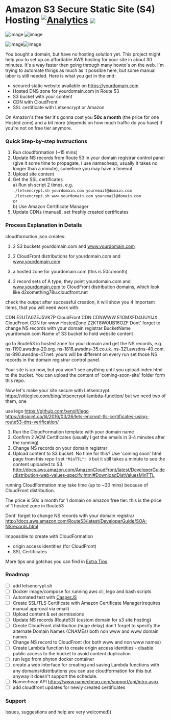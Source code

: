 # Amazon S3 Secure Static Site (S4) Hosting [![Analytics](https://vitr-analytics.appspot.com/UA-75628680-1/amazon-s4-hosting?flat&useReferer)](https://github.com/vitr/google-analytics-beacon) [![](https://images.microbadger.com/badges/image/vitr/amazon-s4-hosting.svg)](https://microbadger.com/images/vitr/amazon-s4-hosting)




![image](https://cloud.githubusercontent.com/assets/2770290/15445976/ad175a64-1f52-11e6-82e4-420d809283e3.png) ![image](https://cloud.githubusercontent.com/assets/2770290/15446321/39d2d7f0-1f60-11e6-9aac-84523afdcb04.png)

![image](https://cloud.githubusercontent.com/assets/2770290/15446335/acd459d6-1f60-11e6-8231-5f3685db1351.png)![image](https://cloud.githubusercontent.com/assets/2770290/15446350/645572b6-1f61-11e6-9329-1c459b7796c4.png)


You bought a domain, but have no hosting solution yet. This project might help you to set up an affordable AWS hosting for your site in about 30 minutes. It's a way faster then going through many howto's on the web. I'm trying to automate things as much as it possible here, but some manual labor is still needed. Here is what you get in the end:
 - secured static website available on https://yourdomain.com
 - Hosted DNS zone for yourdomain.com in Route 53
 - S3 bucket with your content
 - CDN with CloudFront
 - SSL certificate with Letsencrypt or Amazon

On Amazon's free tier it's gonna cost you **50c a month** (the price for one Hosted zone) and a bit more (depends on how much traffic do you have) if you're not on free tier anymore.

### Quick Step-by-step Instructions

1. Run cloudformation (~15 mins)
2. Update NS records from Route 53 in your domain registrar control panel (give it some time to propagate, I use namecheap, usually it takes no longer than a minute), sometime you may have a timeout
3. Upload site content
4. Get the SSL certificates  
  a) Run sh script 2 times, e.g.  
    `./letsencrypt.sh yourdomain.com youremail@domain.com`  
    `./letsencrypt.sh www.yourdomain.com youremail@domain.com`  
  or  
  b) Use Amazon Certificate Manager
5. Update CDNs (manual), set freshly created certificates



### Process Explanation in Details

cloudformation.json creates:
1. 2 S3 buckets yourdomain.com and www.yourdomain.com
2. 2 CloudFront distributions for yourdomain.com and www.yourdomain.com



3. a hosted zone for yourdomain.com (this is 50c/month)
4. 2 record sets of A type, they point yourdomain.com and www.yourdomain.com to CloudFront distribution domains, which look like d2something78u.cloudfront.net

check the output after successful creation, it will show you 4 important items, that you will need work with.

CDN	E2UTA0ZEJ5VK7P	CloudFront CDN
CDNWWW	E1OMXFD4UUYIJX	CloudFront CDN for www
HostedZone	Z2KT8W0UB16OZF	Dont' forget to change NS records with your domain registrar
BucketName	yourdomain.com	Name of S3 bucket to hold website content

go to Route53 in hosted zone for your domain and get the NS records, e.g.
ns-1190.awsdns-20.org.
ns-1816.awsdns-35.co.uk.
ns-321.awsdns-40.com.
ns-890.awsdns-47.net.
yours will be different on every run
set those NS records in the domain registrar control panel.

Your site is up now, but you won't see anything until you upload index.html to the bucket. You can upload the content of 'coming-soon-site' folder form this repo.



Now let's make your site secure with Letsencrypt.
https://vittegleo.com/blog/letsencrypt-lambda-function/
but we need two of them, one



use lego
https://github.com/xenolf/lego
https://disjoint.ca/til/2016/03/26/lets-encrypt-tls-certificates-using-route53-dns-verification/



1. Run the CloudFormation template with your domain name
2. Confirm 2 ACM Certificates (usually I get the emails in 3-4 minutes after the running)
3. Change NS records on your domain registrar
4. Upload content to S3 bucket. No time for this? Use 'coming soon' html page from this repo
I set `"MinTTL": 0` but it still takes a minute to see the content uploaded to S3.
http://docs.aws.amazon.com/AmazonCloudFront/latest/DeveloperGuide/distribution-web-values-specify.html#DownloadDistValuesMinTTL

running CloudFormation may take time (up to ~30 mins) because of CloudFront distribution.

The price is 50c a month for 1 domain on amazon free tier. this is the price of 1 hosted zone in Route53



Dont' forget to change NS records with your domain registrar
 http://docs.aws.amazon.com/Route53/latest/DeveloperGuide/SOA-NSrecords.html



Impossible to create with CloudFormation  
- origin access identities (for CloudFront)
- SSL Certificates

More tips and gotchas you can find in [Extra Tips](/extra-tips/README.md)

### Roadmap
- [ ] add letsencrypt.sh
- [ ] Docker image/compose for running aws cli, lego and bash scripts
- [ ] Automated test with [CasperJS](https://github.com/vitr/docker-casperjs)
- [ ] Create SSL/TLS Certificate with Amazon Certificate Manager(requires manual approval via email)
- [ ] Upload content & set permissions
- [ ] Update NS records (Route53) (custom domain for s3 site hosting)
- [ ] Create CloudFront distribution (huge delay) don't forget to specify the alternate Domain Names (CNAMEs) both non www and www domain names
- [ ] Change NS record to CloudFront (for both www and non www names)
- [ ] Create Lambda function to create origin access identities - disable public access to the bucket to avoid content duplication
- [ ] run lego from phyton docker container
- [ ] create a web interface for creating and saving Lambda functions with any domains/distributions you can use cloudformation for this but anyway it doesn't support the schedule.
- [ ] Namecheap API https://www.namecheap.com/support/api/intro.aspx
- [ ] add cloudfront updates for newly created certificates

### Support
Issues, suggestions and help are very welcomed))

